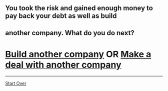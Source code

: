 ## You took the risk and gained enough money to pay back your debt as well as build 
## another company. What do you do next?

# [Build another company](anothercompany.md)  OR [Make a deal with another company](anotherdeal.md)
---
[Start Over](./home.md)